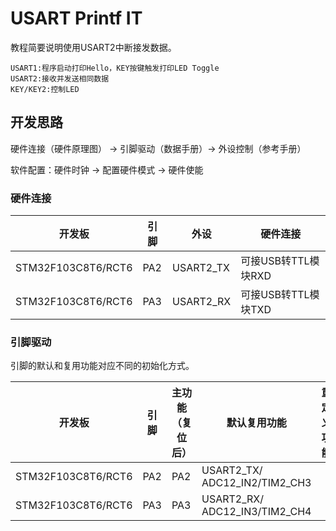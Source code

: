 # USART Printf IT

教程简要说明使用USART2中断接发数据。

```
USART1:程序启动打印Hello，KEY按键触发打印LED Toggle
USART2:接收并发送相同数据
KEY/KEY2:控制LED
```

## 开发思路

硬件连接（硬件原理图） → 引脚驱动（数据手册）→ 外设控制（参考手册）

软件配置：硬件时钟 → 配置硬件模式 → 硬件使能

### 硬件连接

| 开发板             | 引脚 | 外设      | 硬件连接            |
| ------------------ | ---- | --------- | ------------------- |
| STM32F103C8T6/RCT6 | PA2  | USART2_TX | 可接USB转TTL模块RXD |
| STM32F103C8T6/RCT6 | PA3  | USART2_RX | 可接USB转TTL模块TXD |

### 引脚驱动

引脚的默认和复用功能对应不同的初始化方式。

| 开发板             | 引脚 | 主功能（复位后） | 默认复用功能                  | 重定义功能 |
| ------------------ | ---- | ---------------- | ----------------------------- | ---------- |
| STM32F103C8T6/RCT6 | PA2  | PA2              | USART2_TX/ ADC12_IN2/TIM2_CH3 |            |
| STM32F103C8T6/RCT6 | PA3  | PA3              | USART2_RX/ ADC12_IN3/TIM2_CH4 |            |
